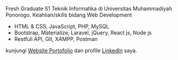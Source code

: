 Fresh Graduate S1 Teknik Informatika di Universitas Muhammadiyah Ponorogo. Keahlian/skills bidang Web Development

- HTML & CSS, JavaScript, PHP, MySQL
- Bootstrap, Materialize, Laravel, jQuery, React js, Node js
- Restfull API, Git, XAMPP, Postman

kunjungi [Website Portofolio](https://rikiwidiantoro.github.io) dan profile [LinkedIn](https://linkedin.com/in/rikiwidiantoro/) saya.
